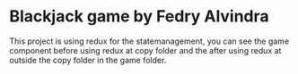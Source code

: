 # Blackjack game by Fedry Alvindra

This project is using redux for the statemanagement, you can see the game component before using redux at copy folder and the after using redux at outside the copy folder in the game folder.
